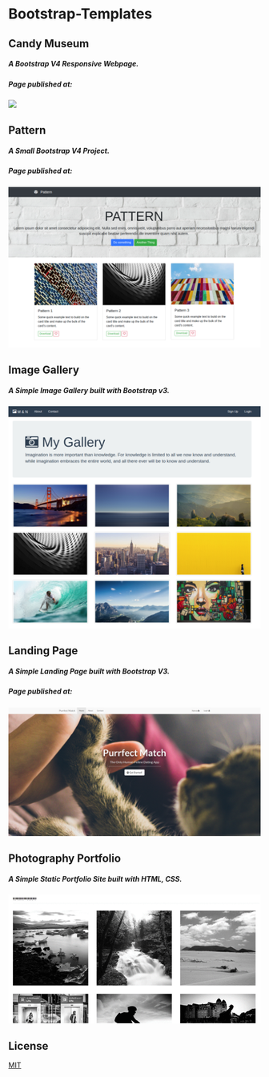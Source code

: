 # Bootstrap-Templates

## Candy Museum

##### A Bootstrap V4 Responsive Webpage.
##### Page published at:
![](Src_Imgs/candy.gif)


## Pattern

##### A Small Bootstrap V4 Project.
##### Page published at:
![](Src_Imgs/pattern.png)


## Image Gallery

##### A Simple Image Gallery built with Bootstrap v3.

![](Src_Imgs/gallery.png)

## Landing Page

##### A Simple Landing Page built with Bootstrap V3.
##### Page published at:
![](Src_Imgs/cat.png)


## Photography Portfolio

##### A Simple Static Portfolio Site built with HTML, CSS.
![](Src_Imgs/portfolio.gif)

## License
[MIT](https://choosealicense.com/licenses/mit/)
